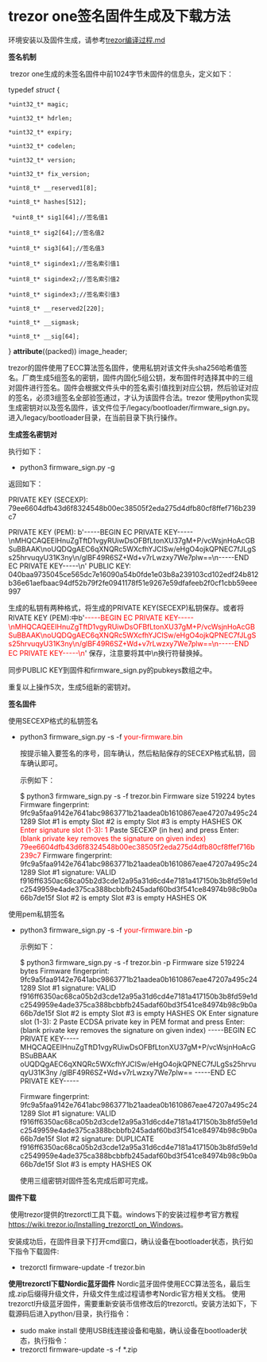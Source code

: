 # trezor one签名固件生成及下载方法

环境安装以及固件生成，请参考[trezor编译过程.md](./trezor编译过程.md)

__签名机制__

​	trezor one生成的未签名固件中前1024字节未固件的信息头，定义如下：

typedef *struct* {

 	*uint32_t* magic;

 	*uint32_t* hdrlen;

 	*uint32_t* expiry;

 	*uint32_t* codelen;

 	*uint32_t* version;

 	*uint32_t* fix_version;

 	*uint8_t* __reserved1[8];

 	*uint8_t* hashes[512];

 	 *uint8_t* sig1[64];//签名值1

 	*uint8_t* sig2[64];//签名值2

 	*uint8_t* sig3[64];//签名值3

 	*uint8_t* sigindex1;//签名索引值1

 	*uint8_t* sigindex2;//签名索引值2

 	*uint8_t* sigindex3;//签名索引值3

 	*uint8_t* __reserved2[220];

 	*uint8_t* __sigmask;

 	*uint8_t* __sig[64];

} __attribute__((packed)) image_header;

​	trezor的固件使用了ECC算法签名固件，使用私钥对该文件头sha256哈希值签名。厂商生成5组签名的密钥，固件内固化5组公钥，发布固件时选择其中的三组对固件进行签名。固件会根据文件头中的签名索引值找到对应公钥，然后验证对应的签名，必须3组签名全部验签通过，才认为该固件合法。trezor 使用python实现生成密钥对以及签名固件，该文件位于/legacy/bootloader/firmware_sign.py。进入/legacy/bootloader目录，在当前目录下执行操作。

__生成签名密钥对__

执行如下：

- python3 firmware_sign.py -g

返回如下：

PRIVATE KEY (SECEXP):
79ee6604dfb43d6f8324548b00ec38505f2eda275d4dfb80cf8ffef716b239c7

PRIVATE KEY (PEM):
b'-----BEGIN EC PRIVATE KEY-----\nMHQCAQEEIHnuZgTftD1vgyRUiwDsOFBfLtonXU37gM+P/vcWsjnHoAcGBSuBBAAK\noUQDQgAEC6qXNQRc5WXcfhYJClSw/eHgO4ojkQPNEC7fJLgSs25hrvuqyU31K3ny\n/glBF49R6SZ+Wd+v7rLwzxy7We7plw==\n-----END EC PRIVATE KEY-----\n'
PUBLIC KEY:
040baa9735045ce565dc7e16090a54b0fde1e03b8a239103cd102edf24b812b36e61aefbaac94df52b79f2fe0941178f51e9267e59dfafeeb2f0cf1cbb59eee997

生成的私钥有两种格式，将生成的PRIVATE KEY(SECEXP)私钥保存。或者将RIVATE KEY (PEM):中b'<font color=#FF0000 >-----BEGIN EC PRIVATE KEY-----\nMHQCAQEEIHnuZgTftD1vgyRUiwDsOFBfLtonXU37gM+P/vcWsjnHoAcGBSuBBAAK\noUQDQgAEC6qXNQRc5WXcfhYJClSw/eHgO4ojkQPNEC7fJLgSs25hrvuqyU31K3ny\n/glBF49R6SZ+Wd+v7rLwzxy7We7plw==\n-----END EC PRIVATE KEY-----\n</font>' 保存，注意要将其中\n换行符替换掉。

同步PUBLIC KEY到固件和firmware_sign.py的pubkeys数组之中。

重复以上操作5次，生成5组新的密钥对。

__签名固件__

使用SECEXP格式的私钥签名

- python3 firmware_sign.py -s -f <font color=#FF0000 >your-firmware.bin</font> 

  按提示输入要签名的序号，回车确认，然后粘贴保存的SECEXP格式私钥，回车确认即可。

  示例如下：

  $ python3 firmware_sign.py -s -f trezor.bin
  Firmware size 519224 bytes
  Firmware fingerprint: 9fc9a5faa9142e7641abc9863771b21aadea0b1610867eae47207a495c241289
  Slot #1 is empty
  Slot #2 is empty
  Slot #3 is empty
  HASHES OK
  <font color=#FF0000 >Enter signature slot (1-3): 1</font> 
  Paste SECEXP (in hex) and press Enter:
  <font color=#FF0000 >(blank private key removes the signature on given index)
  79ee6604dfb43d6f8324548b00ec38505f2eda275d4dfb80cf8ffef716b239c7</font> 
  Firmware fingerprint: 9fc9a5faa9142e7641abc9863771b21aadea0b1610867eae47207a495c241289
  Slot #1 signature: VALID f916ff6350ac68ca05b2d3cde12a95a31d6cd4e7181a417150b3b8fd59e1dc2549959e4ade375ca388bcbbfb245adaf60bd3f541ce84974b98c9b0a66b7de15f
  Slot #2 is empty
  Slot #3 is empty
  HASHES OK

使用pem私钥签名

- python3 firmware_sign.py -s -f <font color=#FF0000 >your-firmware.bin</font> -p 

  示例如下：

  $ python3 firmware_sign.py -s -f trezor.bin -p
  Firmware size 519224 bytes
  Firmware fingerprint: 9fc9a5faa9142e7641abc9863771b21aadea0b1610867eae47207a495c241289
  Slot #1 signature: VALID f916ff6350ac68ca05b2d3cde12a95a31d6cd4e7181a417150b3b8fd59e1dc2549959e4ade375ca388bcbbfb245adaf60bd3f541ce84974b98c9b0a66b7de15f
  Slot #2 is empty
  Slot #3 is empty
  HASHES OK
  Enter signature slot (1-3): 2
  Paste ECDSA private key in PEM format and press Enter:
  (blank private key removes the signature on given index)
  -----BEGIN EC PRIVATE KEY-----
  MHQCAQEEIHnuZgTftD1vgyRUiwDsOFBfLtonXU37gM+P/vcWsjnHoAcGBSuBBAAK
  oUQDQgAEC6qXNQRc5WXcfhYJClSw/eHgO4ojkQPNEC7fJLgSs25hrvuqyU31K3ny
  /glBF49R6SZ+Wd+v7rLwzxy7We7plw==
  -----END EC PRIVATE KEY-----

  Firmware fingerprint: 9fc9a5faa9142e7641abc9863771b21aadea0b1610867eae47207a495c241289
  Slot #1 signature: VALID f916ff6350ac68ca05b2d3cde12a95a31d6cd4e7181a417150b3b8fd59e1dc2549959e4ade375ca388bcbbfb245adaf60bd3f541ce84974b98c9b0a66b7de15f
  Slot #2 signature: DUPLICATE f916ff6350ac68ca05b2d3cde12a95a31d6cd4e7181a417150b3b8fd59e1dc2549959e4ade375ca388bcbbfb245adaf60bd3f541ce84974b98c9b0a66b7de15f
  Slot #3 is empty
  HASHES OK

  使用三组密钥对固件签名完成后即可完成。

__固件下载__

​	使用trezor提供的trezorctl工具下载。windows下的安装过程参考官方教程<https://wiki.trezor.io/Installing_trezorctl_on_Windows>。

安装成功后，在固件目录下打开cmd窗口，确认设备在bootloader状态，执行如下指令下载固件:

- trezorctl firmware-update -f trezor.bin

__使用trezorctl下载Nordic蓝牙固件__
    Nordic蓝牙固件使用ECC算法签名，最后生成.zip后缀得升级文件，升级文件生成过程请参考Nordic官方相关文档。
    使用trezorctl升级蓝牙固件，需要重新安装币信修改后的trezorctl。安装方法如下，下载源码后进入python/目录，执行指令：
- sudo make install
    使用USB线连接设备和电脑，确认设备在bootloader状态，执行指令：
- trezorctl firmware-update -s -f *.zip